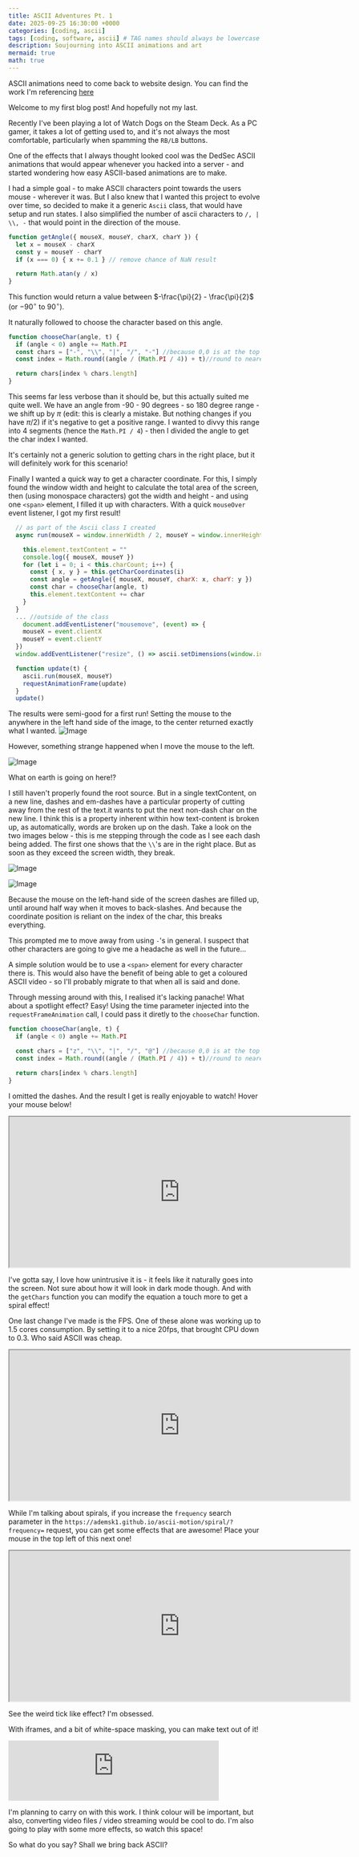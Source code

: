 ```yaml
---
title: ASCII Adventures Pt. 1
date: 2025-09-25 16:30:00 +0000
categories: [coding, ascii]
tags: [coding, software, ascii] # TAG names should always be lowercase
description: Soujourning into ASCII animations and art
mermaid: true
math: true
---
```


ASCII animations need to come back to website design. You can find the work I'm referencing [here](https://ademsk1.github.io/ascii-motion/)


Welcome to my first blog post! And hopefully not my last. 

Recently I've been playing a lot of Watch Dogs on the Steam Deck. As a PC gamer, it takes a lot of getting used to, and it's not always the most comfortable, particularly when spamming the `RB/LB` buttons. 

One of the effects that I always thought looked cool was the DedSec ASCII animations that would appear whenever you hacked into a server - and started wondering how easy ASCII-based animations are to make. 

I had a simple goal - to make ASCII characters point towards the users mouse - wherever it was. But I also knew that I wanted this project to evolve over time, so decided to make it a generic `Ascii` class, that would have setup and run states. I also simplified the number of ascii characters to `/, | \\, -` that would point in the direction of the mouse. 


```js
function getAngle({ mouseX, mouseY, charX, charY }) {
  let x = mouseX - charX
  const y = mouseY - charY
  if (x === 0) { x += 0.1 } // remove chance of NaN result 

  return Math.atan(y / x) 
}
```

This function would return a value between $-\frac{\pi}{2} - \frac{\pi}{2}$ (or $-90^\circ$ to $90^\circ$). 

It naturally followed to choose the character based on this angle. 

```js
function chooseChar(angle, t) {
  if (angle < 0) angle += Math.PI
  const chars = ["-", "\\", "|", "/", "-"] //because 0,0 is at the top left corner, this needs to be inverted to have the \ before the / . Coordinates!! 
  const index = Math.round((angle / (Math.PI / 4)) + t)//round to nearest 45 degree val. 

  return chars[index % chars.length]
}
```

This seems far less verbose than it should be, but this actually suited me quite well. We have an angle from -90 - 90 degrees - so 180 degree range - we shift up by $\pi$ (edit: this is clearly a mistake. But nothing changes if you have $\pi / 2$) if it's negative to get a positive range. I wanted to divvy this range into 4 segments (hence the `Math.PI / 4`) - then I divided the angle to get the char index I wanted. 

It's certainly not a generic solution to getting chars in the right place, but it will definitely work for this scenario! 

Finally I wanted a quick way to get a character coordinate. For this, I simply found the window width and height to calculate the total area of the screen, then (using monospace characters) got the width and height - and using one `<span>` element, I filled it up with characters. With a quick `mouseOver` event listener, I got my first result! 

```js
  // as part of the Ascii class I created
  async run(mouseX = window.innerWidth / 2, mouseY = window.innerHeight / 2) {

    this.element.textContent = ""
    console.log({ mouseX, mouseY })
    for (let i = 0; i < this.charCount; i++) {
      const { x, y } = this.getCharCoordinates(i)
      const angle = getAngle({ mouseX, mouseY, charX: x, charY: y })
      const char = chooseChar(angle, t)
      this.element.textContent += char
    }
  }
  ... //outside of the class
    document.addEventListener("mousemove", (event) => {
    mouseX = event.clientX
    mouseY = event.clientY
  })
  window.addEventListener("resize", () => ascii.setDimensions(window.innerWidth, window.innerHeight))

  function update(t) {
    ascii.run(mouseX, mouseY)
    requestAnimationFrame(update)
  }
  update()

```

The results were semi-good for a first run! Setting the mouse to the anywhere in the left hand side of the image, to the center returned exactly what I wanted.
![Image](/assets/img/ascii-adventures-1/center.png)

However, something strange happened when I move the mouse to the left. 

![Image](/assets/img/ascii-adventures-1/half-seen.png)

What on earth is going on here!? 

I still haven't properly found the root source. But in a single textContent, on a new line, dashes and em-dashes have a particular property of cutting away from the rest of the text.it wants to put the next non-dash char on the new line. I think this is a property inherent within how text-content is broken up, as automatically, words are broken up on the dash. Take a look on the two images below - this is me stepping through the code as I see each dash being added. The first one shows that the `\\`'s are in the right place. But as soon as they exceed the screen width, they break.

![Image](/assets/img/ascii-adventures-1/one-line.png)

![Image](/assets/img/ascii-adventures-1/two-lines.png)

Because the mouse on the left-hand side of the screen dashes are filled up, until around half way when it moves to back-slashes. And because the coordinate position is reliant on the index of the char, this breaks everything. 

This prompted me to move away from using `-`'s in general. I suspect that other characters are going to give me a headache as well in the future...

A simple solution would be to use a `<span>` element for every character there is. This would also have the benefit of being able to get a coloured ASCII video - so I'll probably migrate to that when all is said and done. 

Through messing around with this, I realised it's lacking panache! What about a spotlight effect? Easy! Using the time parameter injected into the `requestFrameAnimation` call, I could pass it diretly to the `chooseChar` function. 


```js
function chooseChar(angle, t) {
  if (angle < 0) angle += Math.PI

  const chars = ["z", "\\", "|", "/", "@"] //because 0,0 is at the top left corner, this needs to be inverted to have the \ before the / . Coordinates!! 
  const index = Math.round((angle / (Math.PI / 4)) + t)//round to nearest 45 degree val. 

  return chars[index % chars.length]
}
```
I omitted the dashes. And the result I get is really enjoyable to watch! Hover your mouse below! 

<iframe src="https://ademsk1.github.io/ascii-motion/" width="680" height="300"></iframe>


I've gotta say, I love how unintrusive it is - it feels like it naturally goes into the screen. Not sure about how it will look in dark mode though. And with the `getChars` function you can modify the equation a touch more to get a spiral effect! 

One last change I've made is the FPS. One of these alone was working up to 1.5 cores consumption. By setting it to a nice 20fps, that brought CPU down to 0.3. Who said ASCII was cheap. 

<iframe src="https://ademsk1.github.io/ascii-motion/spiral/?frequency=5" width="680" height="300"></iframe>


While I'm talking about spirals, if you increase the `frequency` search parameter in the `https://ademsk1.github.io/ascii-motion/spiral/?frequency=` request, you can get some effects that are awesome! Place your mouse in the top left of this next one!

<iframe src="https://ademsk1.github.io/ascii-motion/spiral/?frequency=600" width="680" height="300"></iframe>

See the weird tick like effect? I'm obsessed.


With iframes, and a bit of white-space masking, you can make text out of it!






<div style="position: relative; width: 420px; height: 120px; overflow: hidden;">
  <!-- IFRAME BACKGROUND -->
  <iframe src="https://ademsk1.github.io/ascii-motion/spiral/?frequency=600" width="420" height="120" 
          style="position:absolute; top:0; left:0; border:none;"></iframe>

  <!-- WHITE MASKS (cover parts to carve HELLO) -->
  
  <!-- Space between H and E -->
  <div style="position:absolute; left:60px; top:0; width:20px; height:120px; background-color:var(--main-bg);"></div>

  <!-- Space between E and L -->
  <div style="position:absolute; left:140px; top:0; width:20px; height:120px; background-color:var(--main-bg);;"></div>

  <!-- Space between L and L -->
  <div style="position:absolute; left:220px; top:0; width:20px; height:120px; background-color:var(--main-bg);;"></div>

  <!-- Space between L and O -->
  <div style="position:absolute; left:300px; top:0; width:20px; height:120px; background-color:var(--main-bg);;"></div>

  <!-- H holes -->
  <div style="position:absolute; left:20px; top:0; width:20px; height:40px; background-color:var(--main-bg);"></div>
  <div style="position:absolute; left:20px; top:60px; width:20px; height:60px; background-color:var(--main-bg);"></div>

  <!-- E holes -->
  <div style="position:absolute; left:100px; top:20px; width:40px; height:20px; background-color:var(--main-bg);"></div>
  <div style="position:absolute; left:100px; top:60px; width:40px; height:40px; background-color:var(--main-bg);"></div>

  <!-- L holes -->
  <div style="position:absolute; left:180px; top:0; width:40px; height:100px; background-color:var(--main-bg);"></div>

  <!-- Second L holes -->
  <div style="position:absolute; left:260px; top:0; width:40px; height:100px; background-color:var(--main-bg);"></div>

  <!-- O hole -->
  <div style="position:absolute; left:350px; top:20px; width:40px; height:80px; background-color:var(--main-bg);"></div>
</div>


I'm planning to carry on with this work. I think colour will be important, but also, converting video files / video streaming would be cool to do. I'm also going to play with some more effects, so watch this space!

So what do you say? Shall we bring back ASCII? 





